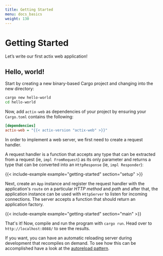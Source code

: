 ```yaml
---
title: Getting Started
menu: docs_basics
weight: 130
---
```


# Getting Started

Let’s write our first actix web application!

## Hello, world!

Start by creating a new binary-based Cargo project and changing into the new directory:

```bash
cargo new hello-world
cd hello-world
```

Now, add `actix-web` as dependencies of your project by ensuring your `Cargo.toml`
contains the following:

```ini
[dependencies]
actix-web = "{{< actix-version "actix-web" >}}"
```

In order to implement a web server, we first need to create a request handler.

A request handler is a function that accepts any type that can be extracted from a
request (ie, `impl FromRequest`) as its only parameter and returns a type that
can be converted into an `HttpResponse` (ie, `impl Responder`):

{{< include-example example="getting-started" section="setup" >}}

Next, create an `App` instance and register the request handler with
the application's `route` on a particular *HTTP method* and *path* and
after that, the application instance can be used with `HttpServer` to listen
for incoming connections. The server accepts a function that should return an
application factory.

{{< include-example example="getting-started" section="main" >}}

That's it! Now, compile and run the program with `cargo run`.
Head over to ``http://localhost:8088/`` to see the results.

If you want, you can have an automatic reloading server during development
that recompiles on demand.  To see how this can be accomplished have a look
at the [autoreload pattern](../autoreload/).
